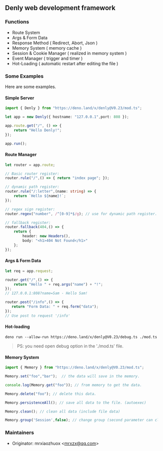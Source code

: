 ## Denly web development framework

### Functions

* Route System
* Args & Form Data
* Response Method ( Redirect, Abort, Json )
* Memory System ( memory cache )
* Session & Cookie Manager ( realized in memory system )
* Event Manager ( trigger and timer )
* Hot-Loading ( automatic restart after editing the file )

### Some Examples

Here are some examples.

#### Simple Server

```typescript
import { Denly } from "https://deno.land/x/denly@V0.23/mod.ts";

let app = new Denly({ hostname: "127.0.0.1",port: 808 });

app.route.get("/", () => {
    return "Hello Denly!";
});

app.run();
```

#### Route Manager

```typescript
let router = app.route;

// Basic router register:
router.rule("/",() => { return "index page"; });

// dynamic path register:
router.rule("/:letter",(name: string) => {
    return `Hello ${name}!`;
});

// regex sign register:
router.regex("number", /^[0-9]*$/g); // use for dynamic path register.

// fallback register:
router.fallback(404,() => {
    return {
        header: new Headers(),
        body: "<h1>404 Not Found</h1>"
    };
});
```

#### Args & Form Data

```typescript
let req = app.request;

router.get("/",() => {
    return "Hello " + req.args("name") + "!";
});
// 127.0.0.1:808?name=Sam - Hello Sam!

router.post("/info",() => {
   return "Form Data: " + req.form("data"); 
});
// Use post to request '/info'
```

#### Hot-loading

```shell
deno run --allow-run https://deno.land/x/denly@V0.23/debug.ts ./mod.ts
```

> PS: you need open debug option in the './mod.ts' file.

#### Memory System

```typescript
import { Memory } from "https://deno.land/x/denly@V0.23/mod.ts";

Memory.set("foo","bar");  // the data will save in the memory.

console.log(Memory.get("foo")); // from memory to get the data.

Memory.delete("foo"); // delete this data.

Memory.persistenceAll(); // save all data to the file. (autoexec)

Memory.clean(); // clean all data (include file data)

Memory.group('Session',false); // change group (second parameter can close file-cahce)
```

### Maintainers

* Originator: mrxiaozhuox \<mrxzx@qq.com\>